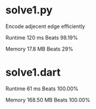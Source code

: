 # solve1.py

Encode adjecent edge efficiently

Runtime 120 ms Beats 98.19%

Memory 17.8 MB Beats 29%

# solve1.dart

Runtime 61 ms Beats 100.00%

Memory 168.50 MB Beats 100.00%


